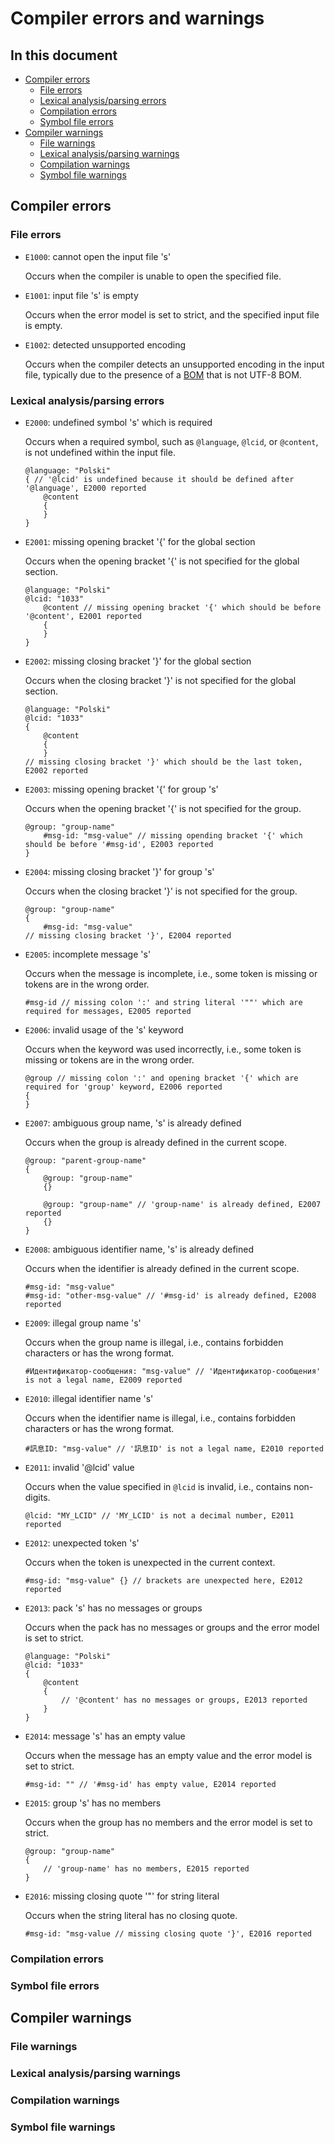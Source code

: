 # Compiler errors and warnings

## In this document
* [Compiler errors](#compiler-errors)
    * [File errors](#file-errors)
    * [Lexical analysis/parsing errors](#lexical-analysisparsing-errors)
    * [Compilation errors](#compilation-errors)
    * [Symbol file errors](#symbol-file-errors)
* [Compiler warnings](#compiler-warnings)
    * [File warnings](#file-warnings)
    * [Lexical analysis/parsing warnings](#lexical-analysisparsing-warnings)
    * [Compilation warnings](#compilation-warnings)
    * [Symbol file warnings](#symbol-file-warnings)

## Compiler errors

### File errors

* `E1000`: cannot open the input file 's'

    Occurs when the compiler is unable to open the specified file.

* `E1001`: input file 's' is empty

    Occurs when the error model is set to strict, and the specified input file is empty.

* `E1002`: detected unsupported encoding

    Occurs when the compiler detects an unsupported encoding in the input file, typically due to the presence of a [BOM](https://en.wikipedia.org/wiki/Byte_order_mark) that is not UTF-8 BOM.

### Lexical analysis/parsing errors

* `E2000`: undefined symbol 's' which is required

    Occurs when a required symbol, such as `@language`, `@lcid`, or `@content`, is not undefined within the input file.

    ```
    @language: "Polski"
    { // '@lcid' is undefined because it should be defined after '@language', E2000 reported
        @content
        {
        }
    }
    ```

* `E2001`: missing opening bracket '{' for the global section

    Occurs when the opening bracket '{' is not specified for the global section.

    ```
    @language: "Polski"
    @lcid: "1033"
        @content // missing opening bracket '{' which should be before '@content', E2001 reported
        {
        }
    }
    ```

* `E2002`: missing closing bracket '}' for the global section

    Occurs when the closing bracket '}' is not specified for the global section.

    ```
    @language: "Polski"
    @lcid: "1033"
    {
        @content
        {
        }
    // missing closing bracket '}' which should be the last token, E2002 reported
    ```

* `E2003`: missing opening bracket '{' for group 's'

    Occurs when the opening bracket '{' is not specified for the group.

    ```
    @group: "group-name"
        #msg-id: "msg-value" // missing opending bracket '{' which should be before '#msg-id', E2003 reported 
    }
    ```

* `E2004`: missing closing bracket '}' for group 's'

    Occurs when the closing bracket '}' is not specified for the group.

    ```
    @group: "group-name"
    {
        #msg-id: "msg-value"
    // missing closing bracket '}', E2004 reported
    ```

* `E2005`: incomplete message 's'

    Occurs when the message is incomplete, i.e., some token is missing or tokens are in the wrong order.

    ```
    #msg-id // missing colon ':' and string literal '""' which are required for messages, E2005 reported
    ```

* `E2006`: invalid usage of the 's' keyword

    Occurs when the keyword was used incorrectly, i.e., some token is missing or tokens are in the wrong order.

    ```
    @group // missing colon ':' and opening bracket '{' which are required for 'group' keyword, E2006 reported
    {
    }
    ```

* `E2007`: ambiguous group name, 's' is already defined

    Occurs when the group is already defined in the current scope.

    ```
    @group: "parent-group-name"
    {
        @group: "group-name"
        {}
    
        @group: "group-name" // 'group-name' is already defined, E2007 reported
        {}
    }
    ```

* `E2008`: ambiguous identifier name, 's' is already defined

    Occurs when the identifier is already defined in the current scope.

    ```
    #msg-id: "msg-value"
    #msg-id: "other-msg-value" // '#msg-id' is already defined, E2008 reported
    ```

* `E2009`: illegal group name 's'

    Occurs when the group name is illegal, i.e., contains forbidden characters or has the wrong format.

    ```
    #Идентификатор-сообщения: "msg-value" // 'Идентификатор-сообщения' is not a legal name, E2009 reported
    ```

* `E2010`: illegal identifier name 's'

    Occurs when the identifier name is illegal, i.e., contains forbidden characters or has the wrong format.

    ```
    #訊息ID: "msg-value" // '訊息ID' is not a legal name, E2010 reported
    ```

* `E2011`: invalid '@lcid' value

    Occurs when the value specified in `@lcid` is invalid, i.e., contains non-digits.

    ```
    @lcid: "MY_LCID" // 'MY_LCID' is not a decimal number, E2011 reported
    ```

* `E2012`: unexpected token 's'

    Occurs when the token is unexpected in the current context.

    ```
    #msg-id: "msg-value" {} // brackets are unexpected here, E2012 reported
    ```

* `E2013`: pack 's' has no messages or groups

    Occurs when the pack has no messages or groups and the error model is set to strict.

    ```
    @language: "Polski"
    @lcid: "1033"
    {
        @content
        {
            // '@content' has no messages or groups, E2013 reported
        }
    }
    ```

* `E2014`: message 's' has an empty value

    Occurs when the message has an empty value and the error model is set to strict.

    ```
    #msg-id: "" // '#msg-id' has empty value, E2014 reported
    ```

* `E2015`: group 's' has no members

    Occurs when the group has no members and the error model is set to strict.

    ```
    @group: "group-name"
    {
        // 'group-name' has no members, E2015 reported
    }
    ```

* `E2016`: missing closing quote '"' for string literal

    Occurs when the string literal has no closing quote.

    ```
    #msg-id: "msg-value // missing closing quote '}', E2016 reported
    ```

### Compilation errors

### Symbol file errors

## Compiler warnings

### File warnings

### Lexical analysis/parsing warnings

### Compilation warnings

### Symbol file warnings